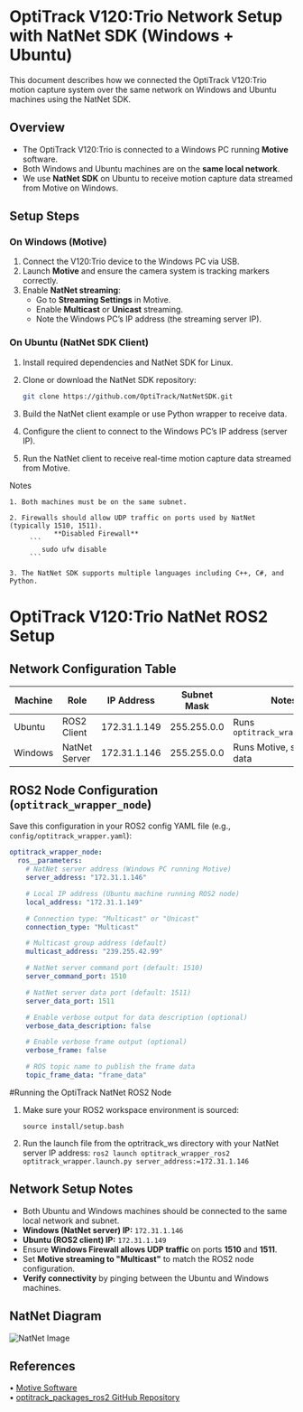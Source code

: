 # OptiTrack V120:Trio Network Setup with NatNet SDK (Windows + Ubuntu)

This document describes how we connected the OptiTrack V120:Trio motion capture system over the same network on Windows and Ubuntu machines using the NatNet SDK.

## Overview
- The OptiTrack V120:Trio is connected to a Windows PC running **Motive** software.
- Both Windows and Ubuntu machines are on the **same local network**.
- We use **NatNet SDK** on Ubuntu to receive motion capture data streamed from Motive on Windows.

## Setup Steps

### On Windows (Motive)
1. Connect the V120:Trio device to the Windows PC via USB.
2. Launch **Motive** and ensure the camera system is tracking markers correctly.
3. Enable **NatNet streaming**:
   - Go to **Streaming Settings** in Motive.
   - Enable **Multicast** or **Unicast** streaming.
   - Note the Windows PC’s IP address (the streaming server IP).

### On Ubuntu (NatNet SDK Client)
1. Install required dependencies and NatNet SDK for Linux.
2. Clone or download the NatNet SDK repository:
   ```bash
   git clone https://github.com/OptiTrack/NatNetSDK.git
   ```
3. Build the NatNet client example or use Python wrapper to receive data.

4. Configure the client to connect to the Windows PC’s IP address (server IP).

5. Run the NatNet client to receive real-time motion capture data streamed from Motive.

Notes

    1. Both machines must be on the same subnet.

    2. Firewalls should allow UDP traffic on ports used by NatNet (typically 1510, 1511).
               **Disabled Firewall**
         ```
            sudo ufw disable
         ```

    3. The NatNet SDK supports multiple languages including C++, C#, and Python.

# OptiTrack V120:Trio NatNet ROS2 Setup

## Network Configuration Table

| Machine  | Role              | IP Address     | Subnet Mask    | Notes                        |
|----------|-------------------|----------------|----------------|------------------------------|
| Ubuntu   | ROS2 Client       | 172.31.1.149   | 255.255.0.0    | Runs `optitrack_wrapper_node` |
| Windows  | NatNet Server     | 172.31.1.146   | 255.255.0.0    | Runs Motive, streams data    |

## ROS2 Node Configuration (`optitrack_wrapper_node`)

Save this configuration in your ROS2 config YAML file (e.g., `config/optitrack_wrapper.yaml`):

```yaml
optitrack_wrapper_node:
  ros__parameters:
    # NatNet server address (Windows PC running Motive)
    server_address: "172.31.1.146"

    # Local IP address (Ubuntu machine running ROS2 node)
    local_address: "172.31.1.149"

    # Connection type: "Multicast" or "Unicast"
    connection_type: "Multicast"

    # Multicast group address (default)
    multicast_address: "239.255.42.99"

    # NatNet server command port (default: 1510)
    server_command_port: 1510

    # NatNet server data port (default: 1511)
    server_data_port: 1511

    # Enable verbose output for data description (optional)
    verbose_data_description: false

    # Enable verbose frame output (optional)
    verbose_frame: false

    # ROS topic name to publish the frame data
    topic_frame_data: "frame_data"
```

#Running the OptiTrack NatNet ROS2 Node

1. Make sure your ROS2 workspace environment is sourced:
   
   ```source install/setup.bash```

2. Run the launch file from the optritrack_ws directory with your NatNet server IP address:
```ros2 launch optitrack_wrapper_ros2 optitrack_wrapper.launch.py server_address:=172.31.1.146```


## Network Setup Notes

- Both Ubuntu and Windows machines should be connected to the same local network and subnet.
- **Windows (NatNet server) IP:** `172.31.1.146`
- **Ubuntu (ROS2 client) IP:** `172.31.1.149`
- Ensure **Windows Firewall allows UDP traffic** on ports **1510** and **1511**.
- Set **Motive streaming to "Multicast"** to match the ROS2 node configuration.
- **Verify connectivity** by pinging between the Ubuntu and Windows machines.

## NatNet Diagram 

![NatNet Image](../images/NatNet.png)

## References

• [Motive Software](https://optitrack.com/products/motive/)  
• [optitrack_packages_ros2 GitHub Repository](https://github.com/lis-epfl/optitrack_packages_ros2)

